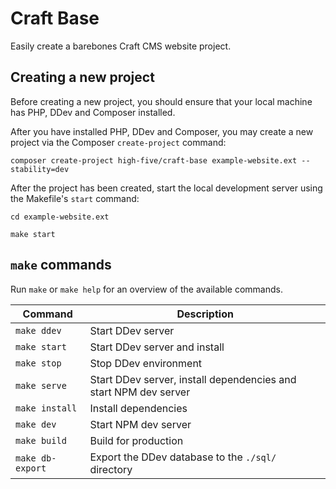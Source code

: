 # Craft Base

Easily create a barebones Craft CMS website project.

## Creating a new project

Before creating a new project, you should ensure that your local machine has PHP, DDev and Composer installed.

After you have installed PHP, DDev and Composer, you may create a new project via the Composer `create-project` command:

    composer create-project high-five/craft-base example-website.ext --stability=dev


After the project has been created, start the local development server using the Makefile's `start` command:

    cd example-website.ext

    make start

## `make` commands

Run `make` or `make help` for an overview of the available commands.

| Command | Description |
| --- | --- |
| `make ddev` | Start DDev server |
| `make start` | Start DDev server and install |dependencies
| `make stop` | Stop DDev environment|
| `make serve` | Start DDev server, install dependencies and start NPM dev server |
| `make install` | Install dependencies |
| `make dev` | Start NPM dev server |
| `make build` | Build for production |
| `make db-export` | Export the DDev database to the `./sql/` directory |
